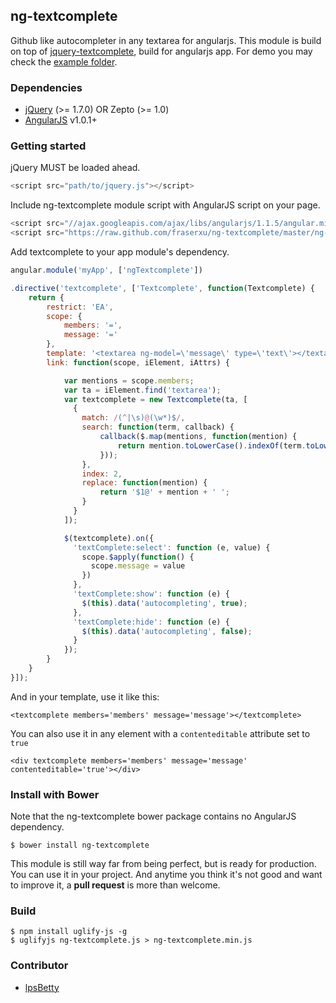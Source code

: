 ## ng-textcomplete

Github like autocompleter in any textarea for angularjs. This module is build on top of [jquery-textcomplete](https://github.com/yuku-t/jquery-textcomplete), build for angularjs app. For demo you may check the [example folder](https://github.com/fraserxu/ng-textcomplete/tree/master/example).

### Dependencies

* [jQuery](http://jquery.com) (>= 1.7.0) OR Zepto (>= 1.0)
* [AngularJS](http://angularjs.org) v1.0.1+


### Getting started

jQuery MUST be loaded ahead.

```javascript
<script src="path/to/jquery.js"></script>
```

Include ng-textcomplete module script with AngularJS script on your page.

```javascript
<script src="//ajax.googleapis.com/ajax/libs/angularjs/1.1.5/angular.min.js"></script>
<script src="https://raw.github.com/fraserxu/ng-textcomplete/master/ng-textcomplete.js"></script>
```

Add textcomplete to your app module's dependency.

```javascript
angular.module('myApp', ['ngTextcomplete'])

.directive('textcomplete', ['Textcomplete', function(Textcomplete) {
    return {
        restrict: 'EA',
        scope: {
            members: '=',
            message: '='
        },
        template: '<textarea ng-model=\'message\' type=\'text\'></textarea>',
        link: function(scope, iElement, iAttrs) {

            var mentions = scope.members;
            var ta = iElement.find('textarea');
            var textcomplete = new Textcomplete(ta, [
              {
                match: /(^|\s)@(\w*)$/,
                search: function(term, callback) {
                    callback($.map(mentions, function(mention) {
                        return mention.toLowerCase().indexOf(term.toLowerCase()) === 0 ? mention : null;
                    }));
                },
                index: 2,
                replace: function(mention) {
                    return '$1@' + mention + ' ';
                }
              }
            ]);

            $(textcomplete).on({
              'textComplete:select': function (e, value) {
                scope.$apply(function() {
                  scope.message = value
                })
              },
              'textComplete:show': function (e) {
                $(this).data('autocompleting', true);
              },
              'textComplete:hide': function (e) {
                $(this).data('autocompleting', false);
              }
            });
        }
    }
}]);
```

And in your template, use it like this:
```
<textcomplete members='members' message='message'></textcomplete>
```

You can also use it in any element with a `contenteditable` attribute set to `true`
```
<div textcomplete members='members' message='message' contenteditable='true'></div>
```


### Install with Bower

Note that the ng-textcomplete bower package contains no AngularJS dependency.

`$ bower install ng-textcomplete`

This module is still way far from being perfect, but is ready for production.
You can use it in your project. And anytime you think it's not good and want to
improve it, a **pull request** is more than welcome.

### Build
```
$ npm install uglify-js -g
$ uglifyjs ng-textcomplete.js > ng-textcomplete.min.js
```

### Contributor
* [lpsBetty](https://github.com/lpsBetty)
